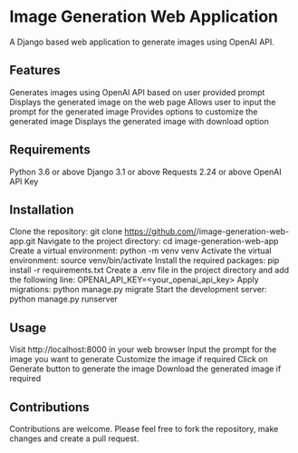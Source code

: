 # Image Generation Web Application

  A Django based web application to generate images using OpenAI API.

## Features

  Generates images using OpenAI API based on user provided prompt
  Displays the generated image on the web page
  Allows user to input the prompt for the generated image
  Provides options to customize the generated image
  Displays the generated image with download option
  
  
## Requirements

  Python 3.6 or above
  Django 3.1 or above
  Requests 2.24 or above
  OpenAI API Key
  
  
## Installation

  Clone the repository: git clone https://github.com/<username>/image-generation-web-app.git
  Navigate to the project directory: cd image-generation-web-app
  Create a virtual environment: python -m venv venv
  Activate the virtual environment: source venv/bin/activate
  Install the required packages: pip install -r requirements.txt
  Create a .env file in the project directory and add the following line: OPENAI_API_KEY=<your_openai_api_key>
  Apply migrations: python manage.py migrate
  Start the development server: python manage.py runserver


## Usage

Visit http://localhost:8000 in your web browser
Input the prompt for the image you want to generate
Customize the image if required
Click on Generate button to generate the image
Download the generated image if required

## Contributions
Contributions are welcome. Please feel free to fork the repository, make changes and create a pull request.
